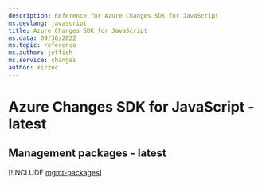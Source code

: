 ```yaml
---
description: Reference for Azure Changes SDK for JavaScript
ms.devlang: javascript
title: Azure Changes SDK for JavaScript
ms.data: 09/30/2022
ms.topic: reference
ms.author: jeffish
ms.service: changes
author: xirzec
---
```

# Azure Changes SDK for JavaScript - latest

## Management packages - latest
[!INCLUDE [mgmt-packages](changes-mgmt-index.md)]